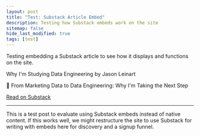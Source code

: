 ```yaml
---
layout: post
title: "Test: Substack Article Embed"
description: Testing how Substack embeds work on the site
sitemap: false
hide_last_modified: true
tags: [test]
---
```


Testing embedding a Substack article to see how it displays and functions on the site.

<div class="substack-post-embed"><p lang="en">Why I'm Studying Data Engineering by Jason Leinart</p><p>📌 From Marketing Data to Data Engineering: Why I'm Taking the Next Step</p><a data-post-link href="https://jasonleinart.substack.com/p/why-im-studying-data-engineering">Read on Substack</a></div><script async src="https://substack.com/embedjs/embed.js" charset="utf-8"></script>

---

This is a test post to evaluate using Substack embeds instead of native content. If this works well, we might restructure the site to use Substack for writing with embeds here for discovery and a signup funnel. 